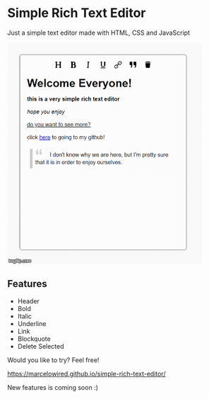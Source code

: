 # Simple Rich Text Editor

Just a simple text editor made with HTML, CSS and JavaScript


![](preview.gif)

## Features
- Header
- Bold
- Italic
- Underline
- Link
- Blockquote
- Delete Selected


Would you like to try? Feel free!

https://marcelowired.github.io/simple-rich-text-editor/

New features is coming soon :)
